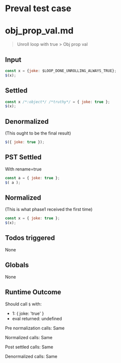 # Preval test case

# obj_prop_val.md

> Unroll loop with true > Obj prop val
>
>

## Input

`````js filename=intro
const x = {joke: $LOOP_DONE_UNROLLING_ALWAYS_TRUE};
$(x);
`````


## Settled


`````js filename=intro
const x /*:object*/ /*truthy*/ = { joke: true };
$(x);
`````


## Denormalized
(This ought to be the final result)

`````js filename=intro
$({ joke: true });
`````


## PST Settled
With rename=true

`````js filename=intro
const a = { joke: true };
$( a );
`````


## Normalized
(This is what phase1 received the first time)

`````js filename=intro
const x = { joke: true };
$(x);
`````


## Todos triggered


None


## Globals


None


## Runtime Outcome


Should call `$` with:
 - 1: { joke: 'true' }
 - eval returned: undefined

Pre normalization calls: Same

Normalized calls: Same

Post settled calls: Same

Denormalized calls: Same
